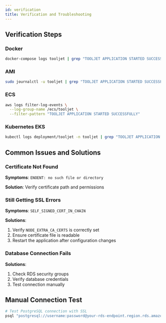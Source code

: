 ```yaml
---
id: verification
title: Verification and Troubleshooting
---
```


## Verification Steps

### Docker

```bash
docker-compose logs tooljet | grep "TOOLJET APPLICATION STARTED SUCCESSFULLY"
```

### AMI

```bash
sudo journalctl -u tooljet | grep "TOOLJET APPLICATION STARTED SUCCESSFULLY"
```

### ECS

```bash
aws logs filter-log-events \
  --log-group-name /ecs/tooljet \
  --filter-pattern "TOOLJET APPLICATION STARTED SUCCESSFULLY"
```

### Kubernetes EKS

```bash
kubectl logs deployment/tooljet -n tooljet | grep "TOOLJET APPLICATION STARTED SUCCESSFULLY"
```

## Common Issues and Solutions

### Certificate Not Found

**Symptoms**: `ENOENT: no such file or directory`

**Solution**: Verify certificate path and permissions

### Still Getting SSL Errors

**Symptoms**: `SELF_SIGNED_CERT_IN_CHAIN`

**Solutions**:
1. Verify `NODE_EXTRA_CA_CERTS` is correctly set
2. Ensure certificate file is readable
3. Restart the application after configuration changes

### Database Connection Fails

**Solutions**:
1. Check RDS security groups
2. Verify database credentials
3. Test connection manually

## Manual Connection Test

```bash
# Test PostgreSQL connection with SSL
psql "postgresql://username:password@your-rds-endpoint.region.rds.amazonaws.com:5432/database?sslmode=require&sslrootcert=/path/to/global-bundle.pem"
```
